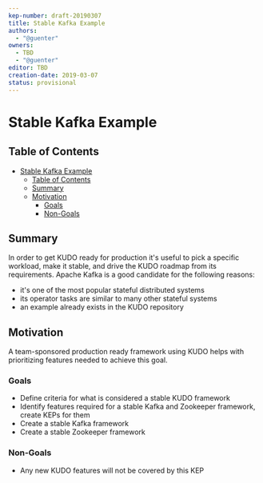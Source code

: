 ```yaml
---
kep-number: draft-20190307
title: Stable Kafka Example
authors:
  - "@guenter"
owners:
  - TBD
  - "@guenter"
editor: TBD
creation-date: 2019-03-07
status: provisional
---
```


# Stable Kafka Example

## Table of Contents

* [Stable Kafka Example](#stable-kafka-example)
  * [Table of Contents](#table-of-contents)
  * [Summary](#summary)
  * [Motivation](#motivation)
      * [Goals](#goals)
      * [Non-Goals](#non-goals)

## Summary

In order to get KUDO ready for production it's useful to pick a specific workload, make it stable, and drive the KUDO roadmap from its requirements. Apache Kafka is a good candidate for the following reasons:

* it's one of the most popular stateful distributed systems
* its operator tasks are similar to many other stateful systems
* an example already exists in the KUDO repository

## Motivation

A team-sponsored production ready framework using KUDO helps with prioritizing features needed to achieve this goal.

### Goals

* Define criteria for what is considered a stable KUDO framework
* Identify features required for a stable Kafka and Zookeeper framework, create KEPs for them
* Create a stable Kafka framework
* Create a stable Zookeeper framework

### Non-Goals

* Any new KUDO features will not be covered by this KEP